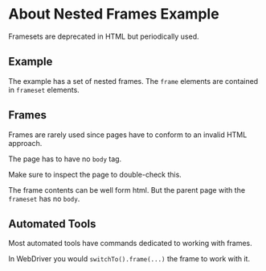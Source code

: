 # About Nested Frames Example

<div class="explanation">
        <p>Framesets are deprecated in HTML but periodically used.
        </p>
</div>

<!-- TOC -->

## Example

The example has a set of nested frames. The `frame` elements are contained in `frameset` elements.

## Frames

Frames are rarely used since pages have to conform to an invalid HTML approach.

The page has to have no `body` tag.

Make sure to inspect the page to double-check this.

The frame contents can be well form html. But the parent page with the `frameset` has no `body`.

## Automated Tools

Most automated tools have commands dedicated to working with frames.

In WebDriver you would `switchTo().frame(...)` the frame to work with it.

